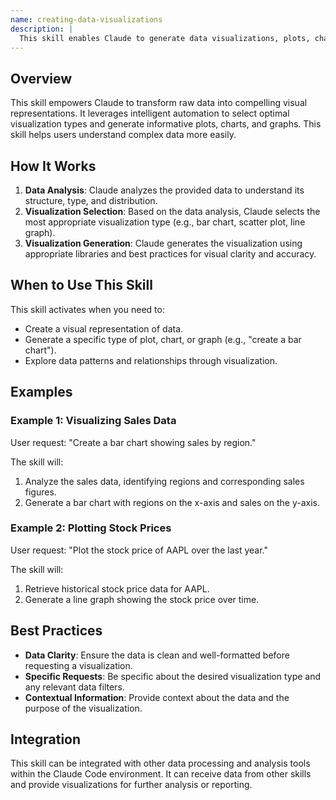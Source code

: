 ```yaml
---
name: creating-data-visualizations
description: |
  This skill enables Claude to generate data visualizations, plots, charts, and graphs from provided data. It analyzes the data, selects the most appropriate visualization type, and creates a visually appealing and informative graphic. Use this skill when the user requests a visualization, plot, chart, or graph; when data needs to be presented visually; or when exploring data patterns. The skill is triggered by requests for "visualization", "plot", "chart", or "graph".
---
```


## Overview

This skill empowers Claude to transform raw data into compelling visual representations. It leverages intelligent automation to select optimal visualization types and generate informative plots, charts, and graphs. This skill helps users understand complex data more easily.

## How It Works

1. **Data Analysis**: Claude analyzes the provided data to understand its structure, type, and distribution.
2. **Visualization Selection**: Based on the data analysis, Claude selects the most appropriate visualization type (e.g., bar chart, scatter plot, line graph).
3. **Visualization Generation**: Claude generates the visualization using appropriate libraries and best practices for visual clarity and accuracy.

## When to Use This Skill

This skill activates when you need to:
- Create a visual representation of data.
- Generate a specific type of plot, chart, or graph (e.g., "create a bar chart").
- Explore data patterns and relationships through visualization.

## Examples

### Example 1: Visualizing Sales Data

User request: "Create a bar chart showing sales by region."

The skill will:
1. Analyze the sales data, identifying regions and corresponding sales figures.
2. Generate a bar chart with regions on the x-axis and sales on the y-axis.

### Example 2: Plotting Stock Prices

User request: "Plot the stock price of AAPL over the last year."

The skill will:
1. Retrieve historical stock price data for AAPL.
2. Generate a line graph showing the stock price over time.

## Best Practices

- **Data Clarity**: Ensure the data is clean and well-formatted before requesting a visualization.
- **Specific Requests**: Be specific about the desired visualization type and any relevant data filters.
- **Contextual Information**: Provide context about the data and the purpose of the visualization.

## Integration

This skill can be integrated with other data processing and analysis tools within the Claude Code environment. It can receive data from other skills and provide visualizations for further analysis or reporting.